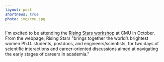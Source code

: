 ```yaml
---
layout: post
shortnews: true
photo: img/cmu.jpg
---
```


I'm excited to be attending the
[Rising Stars workshop](https://risingstars.ece.cmu.edu/) at CMU in
October. From the webpage, Rising Stars "brings together the world’s
brightest women Ph.D. students, postdocs, and engineers/scientists,
for two days of scientific interactions and career-oriented
discussions aimed at navigating the early stages of careers in
academia."
